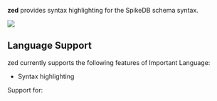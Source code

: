 <!--
👋 Hello! As Nova users browse the extensions library, a good README can help them understand what your extension does, how it works, and what setup or configuration it may require.

Not every extension will need every item described below. Use your best judgement when deciding which parts to keep to provide the best experience for your new users.

💡 Quick Tip! As you edit this README template, you can preview your changes by selecting **Extensions → Activate Project as Extension**, opening the Extension Library, and selecting "zed" in the sidebar.

Let's get started!
-->

<!--
🎈 Include a brief description of the features your syntax extension provides. For example:
-->

**zed** provides syntax highlighting for the SpikeDB schema syntax.

<!--
🎈 It can also be helpful to include a screenshot or GIF showing your extension in action:
-->

![](https://nova.app/images/en/dark/editor.png)

## Language Support

<!--
🎈 Whether your extension covers the entirety of a language's syntax or a subset, it can be helpful to describe that for users:
-->

zed currently supports the following features of Important Language:

- Syntax highlighting

Support for:

<!--
👋 That's it! Happy developing!

P.S. If you'd like, you can remove these comments before submitting your extension 😉
-->
